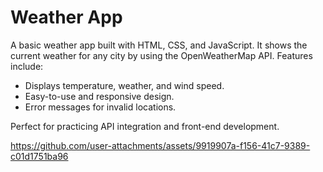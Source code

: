 # Weather App

A basic weather app built with HTML, CSS, and JavaScript. It shows the current weather for any city by using the OpenWeatherMap API. Features include:

- Displays temperature, weather, and wind speed.
- Easy-to-use and responsive design.
- Error messages for invalid locations.

Perfect for practicing API integration and front-end development.

https://github.com/user-attachments/assets/9919907a-f156-41c7-9389-c01d1751ba96
